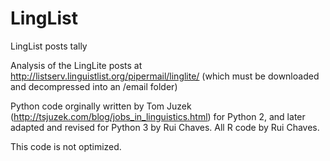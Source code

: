 # LingList
LingList posts tally

Analysis of the LingLite posts at http://listserv.linguistlist.org/pipermail/linglite/ (which must be downloaded and decompressed into an /email folder)

Python code orginally written by Tom Juzek (http://tsjuzek.com/blog/jobs_in_linguistics.html) for Python 2, and later adapted and revised for Python 3 by Rui Chaves.
All R code by Rui Chaves.

This code is not optimized.
